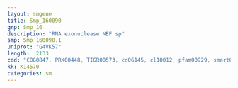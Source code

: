 ```yaml
---
layout: smgene
title: Smp_160090
grp: Smp_16
description: "RNA exonuclease NEF sp"
smp: Smp_160090.1
uniprot: "G4VK57"
length:  2133
cdd: "COG0847, PRK00448, TIGR00573, cd06145, cl10012, pfam00929, smart00479"
kk: K14570
categories: sm
---
```

